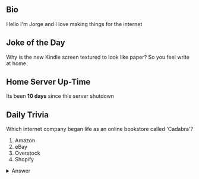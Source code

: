 ## Bio

Hello I'm Jorge and I love making things for the internet

## Joke of the Day

Why is the new Kindle screen textured to look like paper? So you feel write at home.

## Home Server Up-Time

Its been **10 days** since this server shutdown


## Daily Trivia

Which internet company began life as an online bookstore called &#039;Cadabra&#039;?
 1. Amazon
 2. eBay
 3. Overstock
 4. Shopify

<details>
  <summary>Answer</summary>
  Amazon
</details>

